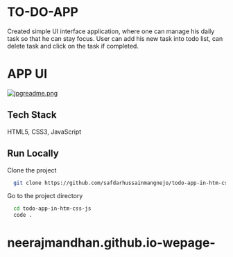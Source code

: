 # TO-DO-APP

Created simple UI interface application, where one
can manage his daily task so that he can stay focus.
User can add his new task into todo list, can delete
task and click on the task if completed.

# APP UI

[![jpgreadme.png](https://i.postimg.cc/Y9LsXfVr/jpgreadme.png)](https://postimg.cc/KkFfjLxw)

## Tech Stack

HTML5, CSS3, JavaScript

## Run Locally

Clone the project

```bash
  git clone https://github.com/safdarhussainmangnejo/todo-app-in-htm-css-js

```

Go to the project directory

```bash
  cd todo-app-in-htm-css-js
  code .
```
# neerajmandhan.github.io-wepage-
